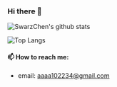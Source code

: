 ### Hi there 👋

![SwarzChen's github stats](https://github-readme-stats.vercel.app/api?username=SwarzChen&count_private=true&theme=tokyonight)

![Top Langs](https://github-readme-stats.vercel.app/api/top-langs/?username=SwarzChen&layout=compact&exclude_repo=1st-PyCrawlerMarathon&langs_count=3)

#### 📫 How to reach me:

- email: aaaa102234@gmail.com

